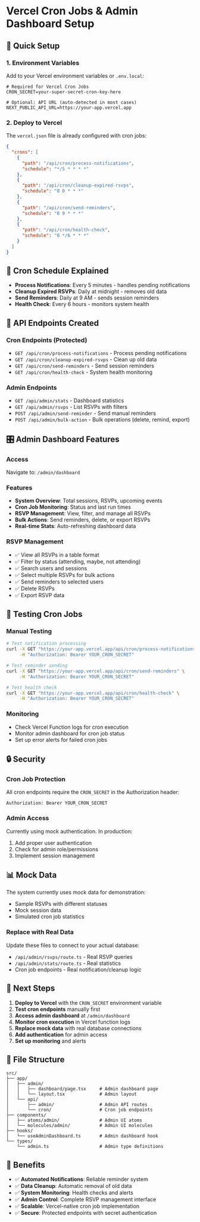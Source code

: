 # Vercel Cron Jobs & Admin Dashboard Setup

## 🚀 Quick Setup

### 1. Environment Variables
Add to your Vercel environment variables or `.env.local`:

```env
# Required for Vercel Cron Jobs
CRON_SECRET=your-super-secret-cron-key-here

# Optional: API URL (auto-detected in most cases)
NEXT_PUBLIC_API_URL=https://your-app.vercel.app
```

### 2. Deploy to Vercel
The `vercel.json` file is already configured with cron jobs:

```json
{
  "crons": [
    {
      "path": "/api/cron/process-notifications",
      "schedule": "*/5 * * * *"
    },
    {
      "path": "/api/cron/cleanup-expired-rsvps", 
      "schedule": "0 0 * * *"
    },
    {
      "path": "/api/cron/send-reminders",
      "schedule": "0 9 * * *"
    },
    {
      "path": "/api/cron/health-check",
      "schedule": "0 */6 * * *"
    }
  ]
}
```

## 📅 Cron Schedule Explained

- **Process Notifications**: Every 5 minutes - handles pending notifications
- **Cleanup Expired RSVPs**: Daily at midnight - removes old data
- **Send Reminders**: Daily at 9 AM - sends session reminders
- **Health Check**: Every 6 hours - monitors system health

## 🔧 API Endpoints Created

### Cron Endpoints (Protected)
- `GET /api/cron/process-notifications` - Process pending notifications
- `GET /api/cron/cleanup-expired-rsvps` - Clean up old data
- `GET /api/cron/send-reminders` - Send session reminders
- `GET /api/cron/health-check` - System health monitoring

### Admin Endpoints
- `GET /api/admin/stats` - Dashboard statistics
- `GET /api/admin/rsvps` - List RSVPs with filters
- `POST /api/admin/send-reminder` - Send manual reminders
- `POST /api/admin/bulk-action` - Bulk operations (delete, remind, export)

## 🎛️ Admin Dashboard Features

### Access
Navigate to: `/admin/dashboard`

### Features
- **System Overview**: Total sessions, RSVPs, upcoming events
- **Cron Job Monitoring**: Status and last run times
- **RSVP Management**: View, filter, and manage all RSVPs
- **Bulk Actions**: Send reminders, delete, or export RSVPs
- **Real-time Stats**: Auto-refreshing dashboard data

### RSVP Management
- ✅ View all RSVPs in a table format
- ✅ Filter by status (attending, maybe, not attending)
- ✅ Search users and sessions
- ✅ Select multiple RSVPs for bulk actions
- ✅ Send reminders to selected users
- ✅ Delete RSVPs
- ✅ Export RSVP data

## 🧪 Testing Cron Jobs

### Manual Testing
```bash
# Test notification processing
curl -X GET "https://your-app.vercel.app/api/cron/process-notifications" \
     -H "Authorization: Bearer YOUR_CRON_SECRET"

# Test reminder sending
curl -X GET "https://your-app.vercel.app/api/cron/send-reminders" \
     -H "Authorization: Bearer YOUR_CRON_SECRET"

# Test health check
curl -X GET "https://your-app.vercel.app/api/cron/health-check" \
     -H "Authorization: Bearer YOUR_CRON_SECRET"
```

### Monitoring
- Check Vercel Function logs for cron execution
- Monitor admin dashboard for cron job status
- Set up error alerts for failed cron jobs

## 🔒 Security

### Cron Job Protection
All cron endpoints require the `CRON_SECRET` in the Authorization header:
```
Authorization: Bearer YOUR_CRON_SECRET
```

### Admin Access
Currently using mock authentication. In production:
1. Add proper user authentication
2. Check for admin role/permissions
3. Implement session management

## 📊 Mock Data

The system currently uses mock data for demonstration:
- Sample RSVPs with different statuses
- Mock session data
- Simulated cron job statistics

### Replace with Real Data
Update these files to connect to your actual database:
- `/api/admin/rsvps/route.ts` - Real RSVP queries
- `/api/admin/stats/route.ts` - Real statistics
- Cron job endpoints - Real notification/cleanup logic

## 🚀 Next Steps

1. **Deploy to Vercel** with the `CRON_SECRET` environment variable
2. **Test cron endpoints** manually first
3. **Access admin dashboard** at `/admin/dashboard`
4. **Monitor cron execution** in Vercel function logs
5. **Replace mock data** with real database connections
6. **Add authentication** for admin access
7. **Set up monitoring** and alerts

## 📝 File Structure

```
src/
├── app/
│   ├── admin/
│   │   ├── dashboard/page.tsx     # Admin dashboard page
│   │   └── layout.tsx             # Admin layout
│   └── api/
│       ├── admin/                 # Admin API routes
│       └── cron/                  # Cron job endpoints
├── components/
│   ├── atoms/admin/               # Admin UI atoms
│   └── molecules/admin/           # Admin UI molecules
├── hooks/
│   └── useAdminDashboard.ts       # Admin dashboard hook
└── types/
    └── admin.ts                   # Admin type definitions
```

## 🎯 Benefits

- ✅ **Automated Notifications**: Reliable reminder system
- ✅ **Data Cleanup**: Automatic removal of old data
- ✅ **System Monitoring**: Health checks and alerts
- ✅ **Admin Control**: Complete RSVP management interface
- ✅ **Scalable**: Vercel-native cron job implementation
- ✅ **Secure**: Protected endpoints with secret authentication
